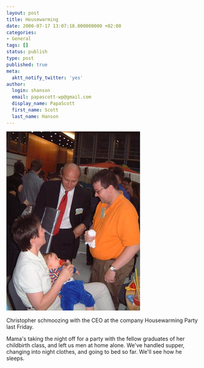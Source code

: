 ```yaml
---
layout: post
title: Housewarming
date: 2000-07-17 13:07:18.000000000 +02:00
categories:
- General
tags: []
status: publish
type: post
published: true
meta:
  aktt_notify_twitter: 'yes'
author:
  login: shanson
  email: papascott-wp@gmail.com
  display_name: PapaScott
  first_name: Scott
  last_name: Hanson
---
```

<p><img src="/wordpress/wp-content/uploads/2000/07/crhhousewarming.jpg" height="467" width="350" border="0" alt="crh_co.jpg" /></p>
<p>Christopher schmoozing with the CEO at the company Housewarming Party last Friday. </p>
<p>Mama's taking the night off for a party with the fellow graduates of her childbirth class, and left us men at home alone. We've handled supper, changing into night clothes, and going to bed so far. We'll see how he sleeps.</p>
